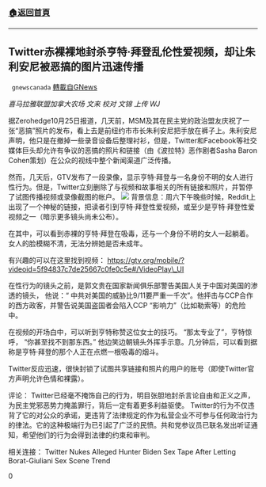 ###  [:house:返回首頁](https://github.com/ourhimalayas/txt)
---

## Twitter赤裸裸地封杀亨特·拜登乱伦性爱视频，却让朱利安尼被恶搞的图片迅速传播
` gnewscanada` [轉載自GNews](https://gnews.org/zh-hans/493988/)

*喜马拉雅联盟加拿大农场 文来
校对 文锦 上传 WJ*

据Zerohedge10月25日报道，几天前，MSM及其在民主党的政治盟友庆祝了一张“恶搞”照片的发布，看上去是前纽约市市长朱利安尼把手放在裤子上。朱利安尼声明，他只是在撤掉一些录音设备后整理衬衫，但是，Twitter和Facebook等社交媒体巨头却允许有争议的恶搞的照片和链接（由《波拉特》恶作剧者Sasha Baron Cohen策划）在公众的视线中整个新闻渠道广泛传播。

然而，几天后，GTV发布了一段录像，显示亨特·拜登与一名身份不明的女人进行性行为。但是，Twitter立刻删除了与视频和故事相关的所有链接和照片，并暂停了试图传播视频或录像截图的帐户。
![]()![](https://gnews-media-offload.s3.amazonaws.com/wp-content/uploads/2020/10/26154241/twotter.png)
背景信息：周六下午晚些时候，Reddit上出现了一个神秘的链接，把读者引到亨特·拜登性爱视频，或至少是亨特·拜登性爱视频之一（暗示更多镜头尚未公布）。

在其中，可以看到赤裸的亨特·拜登在吸毒，还与一个身份不明的女人一起躺着。女人的脸模糊不清，无法分辨她是否未成年。

有兴趣的可以在这里找到视频： https://gtv.org/mobile/?videoid=5f94837c7de25667c0fe0c5e#/VideoPlay\_UI

在性行为的镜头之前，是郭文贵在国家新闻俱乐部警告美国人关于中国对美国的渗透的镜头， 他说：“ 中共对美国的威胁比9/11要严重一千次”。他抨击与CCP合作的西方政客，并警告说美国盗国者会陷入CCP “影响力”（比如勒索等）的危险中。

在视频的开场白中，可以听到亨特称赞这位女士的技巧。 “那太专业了”，亨特惊呼， “你甚至找不到那东西。” 他边笑边朝镜头外挥手示意。几分钟后，可以看到据称是亨特·拜登的那个人正在点燃一根吸毒的烟斗。

Twitter反应迅速，很快封锁了试图共享链接和照片的用户的账号（即使Twitter官方声明允许色情和裸露）。

评论：
Twitter已经毫不掩饰自己的行为，明目张胆地封杀言论自由和正义之声，为民主党邪恶势力掩盖罪行，背后一定有着更多利益驱使。 Twitter的行为不仅违背了它的对公众的承诺，更违背了法律规定的作为私营企业不可参与任何政治行为的律法。它的这种极端行为已引起了广泛的民愤。共和党参议员已联名发出听证通知，希望他们的行为会得到法律的约束和审判。

相关连接：
Twitter Nukes Alleged Hunter Biden Sex Tape After Letting Borat-Giuliani Sex Scene Trend

0
